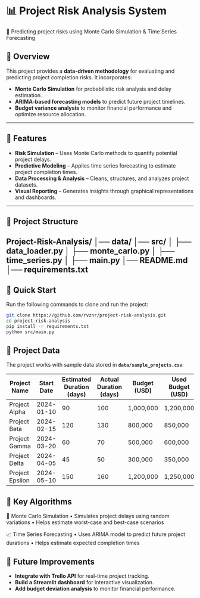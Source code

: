 # 📊 Project Risk Analysis System  
🚀 Predicting project risks using Monte Carlo Simulation & Time Series Forecasting  

## 🔹 Overview  
This project provides a **data-driven methodology** for evaluating and predicting project completion risks. It incorporates:  

- **Monte Carlo Simulation** for probabilistic risk analysis and delay estimation.  
- **ARIMA-based forecasting models** to predict future project timelines.  
- **Budget variance analysis** to monitor financial performance and optimize resource allocation.  

---

## 🔹 Features  
- **Risk Simulation** – Uses Monte Carlo methods to quantify potential project delays.  
- **Predictive Modeling** – Applies time series forecasting to estimate project completion times.  
- **Data Processing & Analysis** – Cleans, structures, and analyzes project datasets.  
- **Visual Reporting** – Generates insights through graphical representations and dashboards.  

---

## 🔹 Project Structure  
Project-Risk-Analysis/
│── data/
│── src/
│   ├── data_loader.py
│   ├── monte_carlo.py
│   ├── time_series.py
│   ├── main.py
│── README.md
│── requirements.txt
---
## 🔹 Quick Start  
Run the following commands to clone and run the project:  
```sh
git clone https://github.com/rvznr/project-risk-analysis.git
cd project-risk-analysis
pip install -r requirements.txt
python src/main.py
```

## 🔹 Project Data  
The project works with sample data stored in **`data/sample_projects.csv`**:

| Project Name   | Start Date  | Estimated Duration (days) | Actual Duration (days) | Budget (USD) | Used Budget (USD) |
|---------------|------------|--------------------------|----------------------|-------------|-----------------|
| Project Alpha | 2024-01-10 | 90                        | 100                  | 1,000,000   | 1,200,000       |
| Project Beta  | 2024-02-15 | 120                       | 130                  | 800,000     | 850,000         |
| Project Gamma | 2024-03-20 | 60                        | 70                   | 500,000     | 600,000         |
| Project Delta | 2024-04-05 | 45                        | 50                   | 300,000     | 350,000         |
| Project Epsilon | 2024-05-10 | 150                      | 160                  | 1,200,000   | 1,250,000      |

## 🔹 Key Algorithms

🎲 Monte Carlo Simulation
	•	Simulates project delays using random variations
	•	Helps estimate worst-case and best-case scenarios

📈 Time Series Forecasting
	•	Uses ARIMA model to predict future project durations
	•	Helps estimate expected completion times

## 🔹 Future Improvements  
- **Integrate with Trello API** for real-time project tracking.  
- **Build a Streamlit dashboard** for interactive visualization.  
- **Add budget deviation analysis** to monitor financial performance.  
